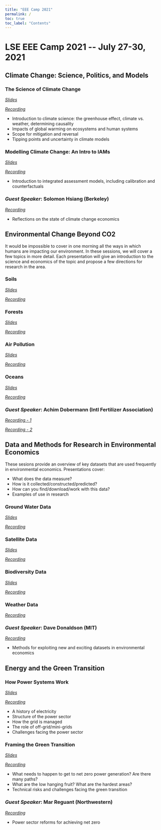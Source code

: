 ```yaml
---
title: "EEE Camp 2021"
permalink: /
toc: true
toc_label: "Contents"
---
```


# LSE EEE Camp 2021 -- July 27-30, 2021

## Climate Change: Science, Politics, and Models
### The Science of Climate Change
[*Slides*](https://www.dropbox.com/s/90p2xqeazbu1pg6/D1S1%20and%20D1S2%20-%20Climate%20science%20and%20models.pdf?dl=0)

[*Recording*](https://www.dropbox.com/s/956ehk34wh6mm9s/D1S1-ClimateScience.mp4?dl=0)

* Introduction to climate science: the greenhouse effect, climate vs. weather, determining causality
* Impacts of global warming on ecosystems and human systems
* Scope for mitigation and reversal
* Tipping points and uncertainty in climate models

### Modelling Climate Change: An Intro to IAMs 
[*Slides*](https://www.dropbox.com/s/90p2xqeazbu1pg6/D1S1%20and%20D1S2%20-%20Climate%20science%20and%20models.pdf?dl=0)

[*Recording*](https://www.dropbox.com/s/xroq4ejqftdkbnh/D1S2%20-%20IAMs.mp4?dl=0)

* Introduction to integrated assessment models, including calibration and counterfactuals 

### *Guest Speaker*: Solomon Hsiang (Berkeley)
[*Recording*](https://www.dropbox.com/s/reedr37wr362lu0/D1S3%20-%20Solomon%20Hsiang.mp4?dl=0)

* Reflections on the state of climate change economics 

## Environmental Change Beyond CO2
It would be impossible to cover in one morning all the ways in which humans are impacting our environment. In these sessions, we will cover a few topics in more detail. Each presentation will give an introduction to the science and economics of the topic and propose a few directions for research in the area.
### Soils
[*Slides*](https://www.dropbox.com/s/ewi89u4afdrq3yq/D2S1%20-%20Soil.pdf?dl=0)

[*Recording*](https://www.dropbox.com/s/xii286q86hcjm3i/D2S1%20-%20Soil.mp4?dl=0)

### Forests 
[*Slides*](https://www.dropbox.com/s/maeoe6fy1g4onsb/D2S2%20-%20Forests%20beyond%20CO2.pdf?dl=0)

[*Recording*](https://www.dropbox.com/s/ib4k5i432a0lekw/D2S2%20-%20Forests.mp4?dl=0)

### Air Pollution 
[*Slides*](https://www.dropbox.com/s/uumniqrg2xps10r/D2S3%20-%20Air%20pollution.pdf?dl=0)

[*Recording*](https://www.dropbox.com/s/q6iqu1ik1pq32br/D2S3%20-%20Air%20Pollution.mp4?dl=0)

### Oceans
[*Slides*](https://www.dropbox.com/s/6lz2bsuubyjum69/D2S4%20-%20Oceans.pdf?dl=0)

[*Recording*](https://www.dropbox.com/s/qpeed3a6ve542h0/D2S4%20-%20Oceans.mp4?dl=0)

### *Guest Speaker*: Achim Dobermann (Intl Fertilizer Association)
[*Recording - 1*](https://www.dropbox.com/s/oyjp78dnt02xdq3/D2S5%20-%20Achim%20Doberman%20pt%201.mp4?dl=0)

[*Recording - 2*](https://www.dropbox.com/s/ykvc4x2ry13vgsw/D2D5%20-%20Achim%20Doberman%20pt%202.mp4?dl=0)

## Data and Methods for Research in Environmental Economics
These sesions provide an overview of key datasets that are used frequently in environmental economics. Presentations cover:

* What does the data measure?
* How is it collected/constructed/predicted?
* How can you find/download/work with this data?
* Examples of use in research

### Ground Water Data
[*Slides*](https://www.dropbox.com/s/tait0349doki1bz/D3S1%20-%20Groundwater.pdf?dl=0)

[*Recording*](https://www.dropbox.com/s/jrzobfsm2aazi22/D3S1%20-%20Groundwater.mp4?dl=0)

### Satellite Data
[*Slides*](https://www.dropbox.com/s/utq41xdkdumt20j/D3S2%20-%20Satellite%20Data.pdf?dl=0)

[*Recording*](https://www.dropbox.com/s/xpas22b3w2guha3/D3S2%20-%20Satellite%20Data.mp4?dl=0)

### Biodiversity Data
[*Slides*](https://www.dropbox.com/s/11cexeucybs3txr/D3S3%20-%20Biodiversity.pdf?dl=0)

[*Recording*](https://www.dropbox.com/s/dkjt0fyt6kbnmwp/D3S3%20-%20Biodiversity.mp4?dl=0)

### Weather Data
[*Recording*](https://www.dropbox.com/s/7jea6vtw8fzhvpv/D3S4%20-%20Weather%20data.mp4?dl=0)

### *Guest Speaker*: Dave Donaldson (MIT)

[*Recording*](https://www.dropbox.com/s/d0a1680y990dola/D3S5%20-%20Dave%20Donaldson.mp4?dl=0)

* Methods for exploiting new and exciting datasets in environmental economics 

## Energy and the Green Transition
### How Power Systems Work

[*Slides*](https://www.dropbox.com/s/8p296hg70tqgtsj/D4S1%20-%20Power%20Sector%20Primer.pdf?dl=0)

[*Recording*](https://www.dropbox.com/s/48116jsrmcfkuf7/D4S1%20-%20Power%20Grids.mp4?dl=0)

* A history of electricity
* Structure of the power sector 
* How the grid is managed
* The role of off-grid/mini-grids
* Challenges facing the power sector


### Framing the Green Transition 

[*Slides*](https://www.dropbox.com/s/6ft12bylbvmilw4/D4S2%20-%20Green%20Transition.pptx?dl=0)

[*Recording*](https://www.dropbox.com/s/dwlzwjuwp0clzel/D4S2%20-%20Green%20Transition.mp4?dl=0)

* What needs to happen to get to net zero power generation? Are there many paths? 
* What are the low hanging fruit? What are the hardest areas?
* Technical risks and challenges facing the green transition

### *Guest Speaker*: Mar Reguant (Northwestern) 

[*Recording*](https://www.dropbox.com/s/w9ujgav0mkx0bwg/D4S3%20-%20Mar%20Reguant.mp4?dl=0)

* Power sector reforms for achieving net zero
